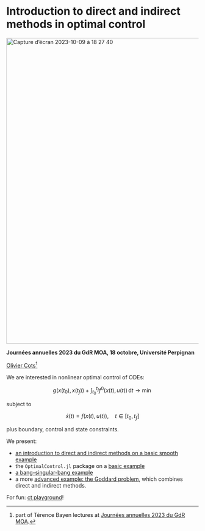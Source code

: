 # Introduction to direct and indirect methods in optimal control

<img width="800px" alt="Capture d’écran 2023-10-09 à 18 27 40" src="https://github.com/control-toolbox/GdRMOA2023/assets/66357348/25e77d9b-bcdf-4ddd-84fc-b916a3031a54">

**Journées annuelles 2023 du GdR MOA, 18 octobre, Université Perpignan**

[Olivier Cots](https://ocots.github.io/)[^1]

[^1]: part of Térence Bayen lectures at [Journées annuelles 2023 du GdR MOA](https://gdrmoa.math.cnrs.fr/journees-annuelles-2023-du-gdr-moa).

We are interested in nonlinear optimal control of ODEs:

```math
g(x(t_0),x(t_f)) + \int_{t_0}^{t_f} f^0(x(t), u(t))\, \mathrm{d}t \to \min
```

subject to

```math
\dot{x}(t) = f(x(t), u(t)),\quad t \in [t_0, t_f]
```

plus boundary, control and state constraints. 

We present:

- [an introduction to direct and indirect methods on a basic smooth example](https://ocots.github.io/GdRMOA2023/basic.html)
- the `OptimalControl.jl` package on a [basic example](https://control-toolbox.org/docs/optimalcontrol/stable/tutorial-basic-example.html)
- [a bang-singular-bang example](https://ocots.github.io/GdRMOA2023/bsb.html)
- a more [advanced example: the Goddard problem](https://control-toolbox.org/docs/optimalcontrol/stable/tutorial-goddard.html), which combines direct and indirect methods.

For fun: [ct playground](https://ocots.github.io/GdRMOA2023/ct-playground.html)!
